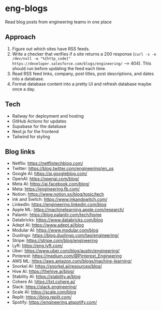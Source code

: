 # eng-blogs
Read blog posts from engineering teams in one place

## Approach
1. Figure out which sites have RSS feeds.
2. Write a checker that verifies if a site returns a 200 response (`curl -s -o /dev/null -w "%{http_code}" https://developer.salesforce.com/blogs/engineering/` --> 404). This should run before updating the feed each time.
3. Read RSS feed links, company, post titles, post descriptions, and dates into a database.
4. Format database content into a pretty UI and refresh database maybe once a day.

## Tech
- Railway for deployment and hosting
- GitHub Actions for updates
- Supabase for the database
- Next.js for the frontend
- Tailwind for styling

## Blog links
- Netflix: https://netflixtechblog.com/
- Twitter: https://blog.twitter.com/engineering/en_us
- Google AI: https://ai.googleblog.com/
- OpenAI: https://openai.com/blog/
- Meta AI: https://ai.facebook.com/blog/
- Meta: https://engineering.fb.com/
- Notion: https://www.notion.so/blog/topic/tech
- Ink and Switch: https://www.inkandswitch.com/
- LinkedIn: https://engineering.linkedin.com/blog
- Apple ML: https://machinelearning.apple.com/research/
- Palantir: https://blog.palantir.com/tech/home
- Databricks: https://www.databricks.com/blog
- Adept AI: https://www.adept.ai/blog
- Modular AI: https://www.modular.com/blog
- Duolingo: https://blog.duolingo.com/tag/engineering/
- Stripe: https://stripe.com/blog/engineering
- Lyft: https://eng.lyft.com/
- Uber: https://www.uber.com/blog/austin/engineering/
- Pinterest: https://medium.com/@Pinterest_Engineering
- AWS ML: https://aws.amazon.com/blogs/machine-learning/
- Snorkel AI: https://snorkel.ai/resources/blog/
- Hive AI: https://thehive.ai/blog/
- Stability AI: https://stability.ai/blog
- Cohere AI: https://txt.cohere.ai/
- Slack: https://slack.engineering/
- Scale AI: https://scale.com/blog
- Replit: https://blog.replit.com/
- Spotify: https://engineering.atspotify.com/
